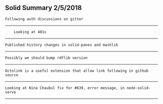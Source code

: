 Solid Summary 2/5/2018
---
    Following auth discussions on gitter
---
        Looking at 401s
---
    Published history changes in solid-panes and mashlib
---
    Possibly we should bump rdflib version
---
    Octolink is a useful extension that allow link following in github source
---
    Looking at Nina Chaubul fix for #639, error message, in node-solid-serve
---
